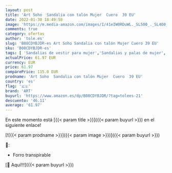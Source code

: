 ```yaml
---
layout: post
title: 'Art Soho  Sandalia con talón Mujer  Cuero  39 EU'
date: 2022-01-30 18:49:58
image: 'https://m.media-amazon.com/images/I/41eIW0RDuWL._SL500_._SL400_.jpg'
comments: true
category: ofertas
author: 'tole.es'
slug: 'B08CDYBJDR-es Art Soho Sandalia con talón Mujer Cuero 39 EU'
sku: 'B08CDYBJDR-es'
tags: [ 'Sandalias de vestir para mujer','Sandalias y palas de mujer','Zapatos','Zapatos para mujer','Zapatos y complementos','art','sandalia', ]
actualPrice: 61.97 EUR
currency: EUR
price: 61.97
comparePrice: 115.0 EUR
prodname: 'Art Soho  Sandalia con talón Mujer  Cuero  39 EU'
country: 'es'
flag: '🇪🇸'
brand: 'ART'
buyurl: 'https://www.amazon.es/dp/B08CDYBJDR/?tag=tolees-21'
descuento: '46.11'
average: '61.97'
---
```


En este momento está [{{< param title >}}]({{< param buyurl >}}) en el siguiente enlace!

[![{{< param prodname >}}]({{< param image >}})]({{< param buyurl >}})

🔎:

- Forro transpirable

[🛒 Aquí!!!]({{< param buyurl >}})
